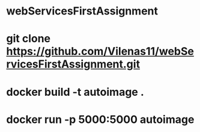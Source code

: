 # webServicesFirstAssignment
#
# git clone https://github.com/Vilenas11/webServicesFirstAssignment.git
#
# docker build -t autoimage .
#
# docker run -p 5000:5000 autoimage
#
#